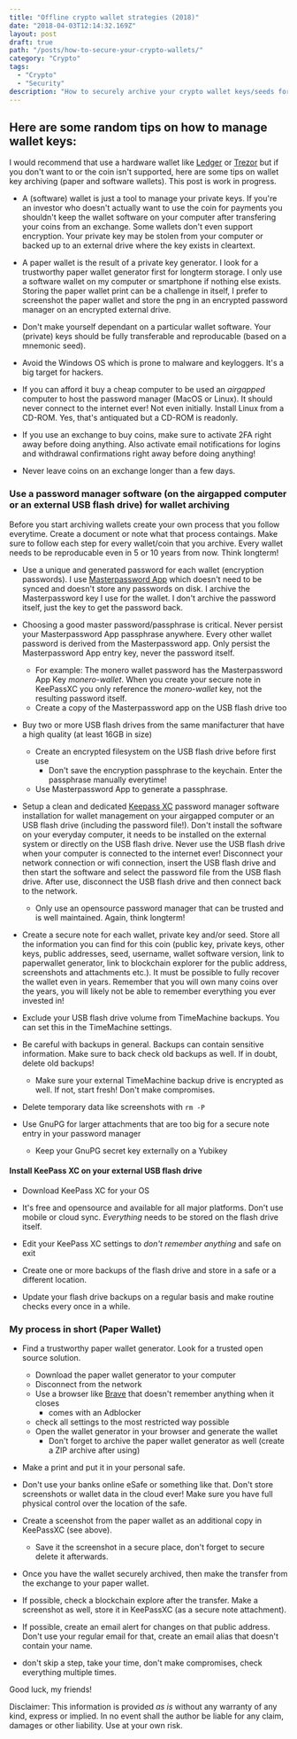 ```yaml
---
title: "Offline crypto wallet strategies (2018)"
date: "2018-04-03T12:14:32.169Z"
layout: post
draft: true
path: "/posts/how-to-secure-your-crypto-wallets/"
category: "Crypto"
tags:
  - "Crypto"
  - "Security"
description: "How to securely archive your crypto wallet keys/seeds for the long term (cold storage)"
---
```


## Here are some random tips on how to manage wallet keys:

I would recommend that use a hardware wallet like [Ledger](https://www.ledgerwallet.com/products/ledger-nano-s) or [Trezor](https://trezor.io/) but if you don't want to or the coin isn't supported, here are some tips on wallet key archiving (paper and software wallets). This post is work in progress.

* A (software) wallet is just a tool to manage your private keys. If you're an investor who doesn't actually want to use the coin for payments you shouldn't keep the wallet software on your computer after transfering your coins from an exchange. Some wallets don't even support encryption. Your private key may be stolen from your computer or backed up to an external drive where the key exists in cleartext.

* A paper wallet is the result of a private key generator. I look for a trustworthy paper wallet generator first for longterm storage. I only use a software wallet on my computer or smartphone if nothing else exists. Storing the paper wallet print can be a challenge in itself, I prefer to screenshot the paper wallet and store the png in an encrypted password manager on an encrypted external drive.

* Don't make yourself dependant on a particular wallet software. Your (private) keys should be fully transferable and reproducable (based on a mnemonic seed).

* Avoid the Windows OS which is prone to malware and keyloggers. It's a big target for hackers.

* If you can afford it buy a cheap computer to be used an _airgapped_ computer to host the password manager (MacOS or Linux). It should never connect to the internet ever! Not even initially. Install Linux from a CD-ROM. Yes, that's antiquated but a CD-ROM is readonly.

* If you use an exchange to buy coins, make sure to activate 2FA right away before doing anything. Also activate email notifications for logins and withdrawal confirmations right away before doing anything!

* Never leave coins on an exchange longer than a few days.


### Use a password manager software (on the airgapped computer or an external USB flash drive) for wallet archiving

Before you start archiving wallets create your own process that you follow everytime. Create a document or note what that process contaings. Make sure to follow each step for every wallet/coin that you archive. Every wallet needs to be reproducable even in 5 or 10 years from now. Think longterm!

* Use a unique and generated password for each wallet (encryption passwords). I use [Masterpassword App](http://masterpasswordapp.com/) which doesn't need to be synced and doesn't store any passwords on disk. I archive the Masterpassword key I use for the wallet. I don't archive the password itself, just the key to get the password back.

* Choosing a good master password/passphrase is critical. Never persist your Masterpassword App passphrase anywhere. Every other wallet password is derived from the Masterpassword app. Only persist the Masterpassword App entry key, never the password itself.
	* For example: The monero wallet password has the Masterpassword App Key _monero-wallet_. When you create your secure note in KeePassXC you only reference the _monero-wallet_ key, not the resulting password itself.
	* Create a copy of the Masterpassword app on the USB flash drive too

* Buy two or more USB flash drives from the same manifacturer that have a high quality (at least 16GB in size)
	* Create an encrypted filesystem on the USB flash drive before first use
		* Don't save the encryption passphrase to the keychain. Enter the passphrase manually everytime!
    * Use Masterpassword App to generate a passphrase.

* Setup a clean and dedicated [Keepass XC](https://keepassxc.org/) password manager software installation for wallet management on your airgapped computer or an USB flash drive (including the password file!). Don't install the software on your everyday computer, it needs to be installed on the external system or directly on the USB flash drive. Never use the USB flash drive when your computer is connected to the internet ever! Disconnect your network connection or wifi connection, insert the USB flash drive and then start the software and select the password file from the USB flash drive. After use, disconnect the USB flash drive and then connect back to the network.
  * Only use an opensource password manager that can be trusted and is well maintained. Again, think longterm!

* Create a secure note for each wallet, private key and/or seed. Store all the information you can find for this coin (public key, private keys, other keys, public addresses, seed, username, wallet software version, link to paperwallet generator, link to blockchain explorer for the public address, screenshots and attachments etc.). It must be possible to fully recover the wallet even in years. Remember that you will own many coins over the years, you will likely not be able to remember everything you ever invested in!

* Exclude your USB flash drive volume from TimeMachine backups. You can set this in the TimeMachine settings.

* Be careful with backups in general. Backups can contain sensitive information. Make sure to back check old backups as well. If in doubt, delete old backups!
  * Make sure your external TimeMachine backup drive is encrypted as well. If not, start fresh! Don't make compromises.

* Delete temporary data like screenshots with `rm -P`

* Use GnuPG for larger attachments that are too big for a secure note entry in your password manager
  * Keep your GnuPG secret key externally on a Yubikey


#### Install KeePass XC on your external USB flash drive

* Download KeePass XC for your OS

* It's free and opensource and available for all major platforms. Don't use mobile or cloud sync. _Everything_ needs to be stored on the flash drive itself.

* Edit your KeePass XC settings to _don't remember anything_ and safe on exit

* Create one or more backups of the flash drive and store in a safe or a different location.

* Update your flash drive backups on a regular basis and make routine checks every once in a while.


### My process in short (Paper Wallet)

* Find a trustworthy paper wallet generator. Look for a trusted open source solution.

	* Download the paper wallet generator to your computer
	* Disconnect from the network
	* Use a browser like [Brave](https://brave.com/) that doesn't remember anything when it closes
		* comes with an Adblocker
    * check all settings to the most restricted way possible
	* Open the wallet generator in your browser and generate the wallet
		* Don't forget to archive the paper wallet generator as well (create a ZIP archive after using)

* Make a print and put it in your personal safe.

* Don't use your banks online eSafe or something like that. Don't store screenshots or wallet data in the cloud ever! Make sure you have full physical control over the location of the safe.

* Create a sceenshot from the paper wallet as an additional copy in KeePassXC (see above).
  * Save it the screenshot in a secure place, don't forget to secure delete it afterwards.

* Once you have the wallet securely archived, then make the transfer from the exchange to your paper wallet.

* If possible, check a blockchain explore after the transfer. Make a screenshot as well, store it in KeePassXC (as a secure note attachment).

* If possible, create an email alert for changes on that public address. Don't use your regular email for that, create an email alias that doesn't contain your name.

* don't skip a step, take your time, don't make compromises, check everything multiple times.

Good luck, my friends!

Disclaimer: This information is provided _as is_ without any warranty of any kind, express or implied. In no event shall the author be liable for any claim, damages or other liability. Use at your own risk.

